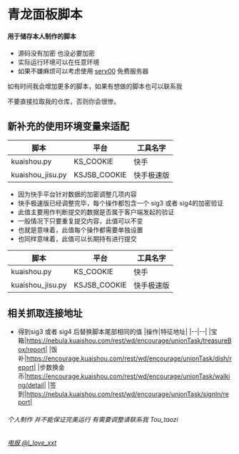 # 青龙面板脚本

<h4>用于储存本人制作的脚本</h4>

* 源码没有加密 也没必要加密
* 实际运行环境可以在任意环境
* 如果不嫌麻烦可以考虑使用 [serv00](https://www.serv00.com/) 免费服务器

<p>如有时间我会增加更多的脚本，如果有想做的脚本也可以联系我</p>


不要直接拉取我的仓库，否则你会很惨。

## 新补充的使用环境变量来适配
|脚本|平台|工具名字|
|--|--|--|
|kuaishou.py|KS_COOKIE|快手|
|kuaishou_jisu.py|KSJSB_COOKIE|快手极速版|

* 因为快手平台针对数据的加密调整几项内容
* 快手极速版已经调整完毕，每个操作都包含一个 sig3 或者 sig4的加密验证
* 此值主要用作判断提交的数据是否属于客户端发起的验证
* 一般情况下只要重复提交内容，此值可以不变
* 也就是意味着，此值每个操作都需要单独设置
* 也同样意味着，此值可以长期持有进行提交

|脚本|平台|工具名字|
|--|--|--|
|kuaishou.py|KS_COOKIE|快手|
|kuaishou_jisu.py|KSJSB_COOKIE|快手极速版|



## 相关抓取连接地址
* 得到sig3 或者 sig4 后替换脚本尾部相同的值
|操作|特征地址|
|--|--|
|宝箱|https://nebula.kuaishou.com/rest/wd/encourage/unionTask/treasureBox/report|
|饭补|https://encourage.kuaishou.com/rest/wd/encourage/unionTask/dish/report|
|步数换金币|https://encourage.kuaishou.com/rest/wd/encourage/unionTask/walking/detail|
|签到|https://nebula.kuaishou.com/rest/wd/encourage/unionTask/signIn/report|



<h6>个人制作 并不能保证完美运行
有需要调整请联系我 Tou_taozi 
</h6>

###### [电报 @I_love_xxt](https://t.me/I_love_xxt)





